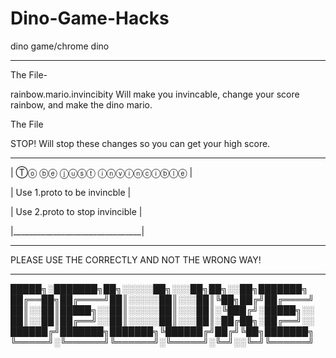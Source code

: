 # Dino-Game-Hacks
dino game/chrome dino
______________________
The File-

rainbow.mario.invincibity Will make you invincable, change your score rainbow, and make the dino mario.

The File

STOP! Will stop these changes so you can get your high score.

____________________________________

|  Ⓣⓞ ⓑⓔ ⓙⓤⓢⓣ ⓘⓝⓥⓘⓝⓒⓘⓑⓛⓔ  |

|  Use 1.proto to be invincble        |

|  Use 2.proto to stop invincible     |

|________________________________|



_______________________________________________
PLEASE USE THE CORRECTLY AND NOT THE WRONG WAY!
_______________________________________________

█████╗░███████╗██╗░░░░░██╗░░░██╗██╗░░██╗███████╗
██╔══██╗██╔════╝██║░░░░░██║░░░██║╚██╗██╔╝██╔════╝
██║░░██║█████╗░░██║░░░░░██║░░░██║░╚███╔╝░█████╗░░
██║░░██║██╔══╝░░██║░░░░░██║░░░██║░██╔██╗░██╔══╝░░
██████╔╝███████╗███████╗╚██████╔╝██╔╝╚██╗███████╗
╚═════╝░╚══════╝╚══════╝░╚═════╝░╚═╝░░╚═╝╚══════╝
